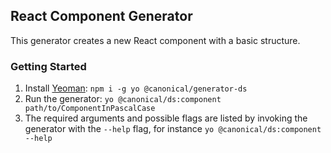 ## React Component Generator

This generator creates a new React component with a basic structure.

### Getting Started
1. Install [Yeoman](https://yeoman.io/): `npm i -g yo @canonical/generator-ds`
2. Run the generator: `yo @canonical/ds:component path/to/ComponentInPascalCase`
3. The required arguments and possible flags are listed by invoking the generator with the `--help` flag, for instance `yo @canonical/ds:component --help`
